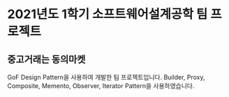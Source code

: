 # 2021년도 1학기 소프트웨어설계공학 팀 프로젝트
## 중고거래는 동의마켓
GoF Design Pattern을 사용하여 개발한 팀 프로젝트입니다.
Builder, Proxy, Composite, Memento, Observer, Iterator Pattern을 사용하였습니다.
